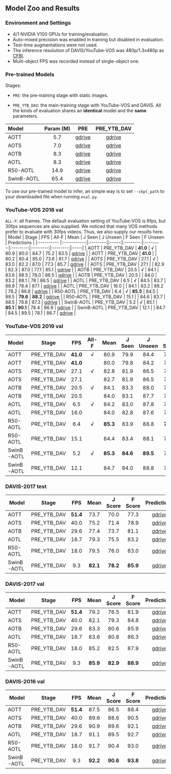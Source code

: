## Model Zoo and Results

### Environment and Settings
- 4/1 NVIDIA V100 GPUs for training/evaluation.
- Auto-mixed precision was enabled in training but disabled in evaluation.
- Test-time augmentations were not used.
- The inference resolution of DAVIS/YouTube-VOS was 480p/1.3x480p as [CFBI](https://github.com/z-x-yang/CFBI).
- Multi-object FPS was recorded instead of single-object one.

### Pre-trained Models
Stages:

- `PRE`: the pre-training stage with static images.

- `PRE_YTB_DAV`: the main-training stage with YouTube-VOS and DAVIS. All the kinds of evaluation shares an **identical** model and the **same** parameters.


| Model      | Param (M) |                                             PRE                                              |                                         PRE_YTB_DAV                                          |
|:---------- |:---------:|:--------------------------------------------------------------------------------------------:|:--------------------------------------------------------------------------------------------:|
| AOTT       |    5.7    | [gdrive](https://drive.google.com/file/d/1_513h8Hok9ySQPMs_dHgX5sPexUhyCmy/view?usp=sharing) | [gdrive](https://drive.google.com/file/d/1owPmwV4owd_ll6GuilzklqTyAd0ZvbCu/view?usp=sharing) |
| AOTS       |    7.0    | [gdrive](https://drive.google.com/file/d/1QUP0-VED-lOF1oX_ppYWnXyBjvUzJJB7/view?usp=sharing) | [gdrive](https://drive.google.com/file/d/1beU5E6Mdnr_pPrgjWvdWurKAIwJSz1xf/view?usp=sharing) |
| AOTB       |    8.3    | [gdrive](https://drive.google.com/file/d/11Bx8n_INAha1IdpHjueGpf7BrKmCJDvK/view?usp=sharing) | [gdrive](https://drive.google.com/file/d/1hH-GOn4GAxHkV8ARcQzsUy8Ax6ndot-A/view?usp=sharing) |
| AOTL       |    8.3    | [gdrive](https://drive.google.com/file/d/1WL6QCsYeT7Bt-Gain9ZIrNNXpR2Hgh29/view?usp=sharing) | [gdrive](https://drive.google.com/file/d/1L1N2hkSPqrwGgnW9GyFHuG59_EYYfTG4/view?usp=sharing) |
| R50-AOTL   |   14.9    | [gdrive](https://drive.google.com/file/d/1hS4JIvOXeqvbs-CokwV6PwZV-EvzE6x8/view?usp=sharing) | [gdrive](https://drive.google.com/file/d/1qJDYn3Ibpquu4ffYoQmVjg1YCbr2JQep/view?usp=sharing) |
| SwinB-AOTL |   65.4    | [gdrive](https://drive.google.com/file/d/1LlhKQiXD8JyZGGs3hZiNzcaCLqyvL9tj/view?usp=sharing) | [gdrive](https://drive.google.com/file/d/192jCGQZdnuTsvX-CVra-KVZl2q1ZR0vW/view?usp=sharing) |

To use our pre-trained model to infer, an simple way is to set `--ckpt_path` to your downloaded file when running `eval.py`.

### YouTube-VOS 2018 val
`ALL-F`: all frames. The default evaluation setting of YouTube-VOS is 6fps, but 30fps sequences are also supplied. We noticed that many VOS methods prefer to evaluate with 30fps videos. Thus, we also supply our results here.
| Model      |    Stage    |   FPS    | All-F |   Mean   |  J Seen  | J Unseen |  F Seen  | F Unseen | Predictions |
|:---------- |:-----------:|:--------:|:-----:|:--------:|:--------:|:--------:|:--------:|:--------:|:----:|
| AOTT       | PRE_YTB_DAV | **41.0** |   √   |   80.9   |   80.0   |   84.7   |   75.2   |   83.5   | [gdrive](https://drive.google.com/file/d/1RGMI5-29Z0odq73rt26eCxOUYUd-fvVv/view?usp=sharing) |
| AOTT       | PRE_YTB_DAV | **41.0** |       |   80.2   |   80.4   |   85.0   |   73.6   |   81.7   | [gdrive](https://drive.google.com/file/d/1u8mvPRT08ENZHsw9Xf_4C6Sv9BoCzENR/view?usp=sharing) |
| AOTS       | PRE_YTB_DAV |   27.1   |   √   |   83.0   |   82.2   |   87.0   |   77.3   |   85.7   | [gdrive](https://drive.google.com/file/d/1Z0cndyoCw5Na6u-VFRE8CyiIG2RbMIUO/view?usp=sharing) |
| AOTS       | PRE_YTB_DAV |   27.1   |       |   82.9   |   82.3   |   87.0   |   77.1   |   85.1   | [gdrive](https://drive.google.com/file/d/1a4-rNnxjMuPBq21IKo31WDYZXMPgS7r2/view?usp=sharing) |
| AOTB       | PRE_YTB_DAV |   20.5   |   √   |   84.1   |   83.6   |   88.5   |   78.0   |   86.5   | [gdrive](https://drive.google.com/file/d/1gFaweB_GTJjHzSD61v_ZsY9K7UEND30O/view?usp=sharing) |
| AOTB       | PRE_YTB_DAV |   20.5   |       |   84.0   |   83.2   |   88.1   |    78    |   86.5   | [gdrive](https://drive.google.com/file/d/1J5nhuQbbjVLYNXViBIgo21ddQy-MiOLG/view?usp=sharing) |
| AOTL       | PRE_YTB_DAV |   6.5    |   √   |   84.5   |   83.7   |   88.8   |   78.4   |   87.1   | [gdrive](https://drive.google.com/file/d/1Rpm3e215kJOUvb562lJ2kYg2I3hkrxiM/view?usp=sharing) |
| AOTL       | PRE_YTB_DAV |   16.0   |       |   84.1   |   83.2   |   88.2   |   78.2   |   86.8   | [gdrive](https://drive.google.com/file/d/1kS8KWQ2L3wzxt44ROLTxwZOT7ZpT8Igc/view?usp=sharing) |
| R50-AOTL   | PRE_YTB_DAV |   6.4    |   √   | **85.5** |   84.5   |   89.5   | **79.6** | **88.2** | [gdrive](https://drive.google.com/file/d/1NbB54ZhYvfJh38KFOgovYYPjWopd-2TE/view?usp=sharing) |
| R50-AOTL   | PRE_YTB_DAV |   15.1   |       |   84.6   |   83.7   |   88.5   |   78.8   |   87.3   | [gdrive](https://drive.google.com/file/d/1nbJZ1bbmEgyK-bg6HQ8LwCz5gVJ6wzIZ/view?usp=sharing) |
| SwinB-AOTL | PRE_YTB_DAV |   5.2    |   √   |   85.1   | **85.1** | **90.1** |   78.4   |   86.9   | [gdrive](https://drive.google.com/file/d/1TulhVOhh01rkssNYbOQASeWKu7CQ5Azx/view?usp=sharing) |
| SwinB-AOTL | PRE_YTB_DAV |   12.1   |       |   84.7   |   84.5   |   89.5   |   78.1   |   86.7   | [gdrive](https://drive.google.com/file/d/1QFowulSY0LHfpsjUV8ZE9rYc55L9DOC7/view?usp=sharing) |

### YouTube-VOS 2019 val
| Model      |    Stage    |   FPS    | All-F |   Mean   |  J Seen  | J Unseen |  F Seen  | F Unseen | Predictions |
|:---------- |:-----------:|:--------:|:-----:|:--------:|:--------:|:--------:|:--------:|:--------:|:----:|
| AOTT       | PRE_YTB_DAV | **41.0** |   √   |   80.9   |   79.9   |   84.4   |   75.6   |   83.8   | [gdrive](https://drive.google.com/file/d/1V_5vi9dAXOis_WrDieacSESm7OX20Bv-/view?usp=sharing) |
| AOTT       | PRE_YTB_DAV | **41.0** |       |   80.0   |   79.8   |   84.2   |   74.1   |   82.1   | [gdrive](https://drive.google.com/file/d/1zzyhN1XYtajte5nbZ7opOdfXeDJgCxC5/view?usp=sharing) |
| AOTS       | PRE_YTB_DAV |   27.1   |   √   |   82.8   |   81.9   |   86.5   |   77.3   |   85.6   | [gdrive](https://drive.google.com/file/d/1UhyurGTJeAw412czU3_ebzNwF8xQ4QG_/view?usp=sharing) |
| AOTS       | PRE_YTB_DAV |   27.1   |       |   82.7   |   81.9   |   86.5   |   77.3   |   85.2   | [gdrive](https://drive.google.com/file/d/11YdkUeyjkTv8Uw7xMgPCBzJs6v5SDt6n/view?usp=sharing) |
| AOTB       | PRE_YTB_DAV |   20.5   |   √   |   84.1   |   83.3   |   88.0   |   78.2   |   86.7   | [gdrive](https://drive.google.com/file/d/1kpYV2XFR0sOfLWD-wMhd-nUO6CFiLjlL/view?usp=sharing) |
| AOTB       | PRE_YTB_DAV |   20.5   |       |   84.0   |   83.1   |   87.7   |   78.5   |   86.8   | [gdrive](https://drive.google.com/file/d/1NeI8cT4kVqTqVWAwtwiga1rkrvksNWaO/view?usp=sharing) |
| AOTL       | PRE_YTB_DAV |   6.5    |   √   |   84.2   |   83.0   |   87.8   |   78.7   |   87.3   | [gdrive](https://drive.google.com/file/d/1o3fwZ0cH71bqHSA3bYNjhP4GGv9Vyuwa/view?usp=sharing) |
| AOTL       | PRE_YTB_DAV |   16.0   |       |   84.0   |   82.8   |   87.6   |   78.6   |   87.1   | [gdrive](https://drive.google.com/file/d/1qKLlNXxmT31bW0weEHI_zAf4QwU8Lhou/view?usp=sharing) |
| R50-AOTL   | PRE_YTB_DAV |   6.4    |   √   | **85.3** |   83.9   |   88.8   | **79.9** | **88.5** | [gdrive](https://drive.google.com/file/d/1OGqlkEu0uXa8QVWIVz_M5pmXXiYR2sh3/view?usp=sharing) |
| R50-AOTL   | PRE_YTB_DAV |   15.1   |       |   84.4   |   83.4   |   88.1   |   78.7   |   87.2   | [gdrive](https://drive.google.com/file/d/1I7ooSp8EYfU6fvkP6QcCMaxeencA68AH/view?usp=sharing) |
| SwinB-AOTL | PRE_YTB_DAV |   5.2    |   √   | **85.3** | **84.6** | **89.5** |   79.3   |   87.7   | [gdrive](https://drive.google.com/file/d/1e3D22s_rJ7Y2X2MHo7x5lcNtwmHFlwYB/view?usp=sharing) |
| SwinB-AOTL | PRE_YTB_DAV |   12.1   |       |   84.7   |   84.0   |   88.8   |   78.7   |   87.1   | [gdrive](https://drive.google.com/file/d/1fPzCxi5GM7N2sLKkhoTC2yoY_oTQCHp1/view?usp=sharing) |

### DAVIS-2017 test

| Model      |    Stage    | FPS  |   Mean   | J Score  | F Score  | Predictions |
| ---------- |:-----------:|:----:|:--------:|:--------:|:--------:|:----:|
| AOTT       | PRE_YTB_DAV | **51.4** |   73.7   |   70.0   |   77.3   | [gdrive](https://drive.google.com/file/d/14Pu-6Uz4rfmJ_WyL2yl57KTx_pSSUNAf/view?usp=sharing) |
| AOTS       | PRE_YTB_DAV | 40.0 |   75.2   |   71.4   |   78.9   | [gdrive](https://drive.google.com/file/d/1zzAPZCRLgnBWuAXqejPPEYLqBxu67Rj1/view?usp=sharing) |
| AOTB       | PRE_YTB_DAV | 29.6 |   77.4   |   73.7   |   81.1   | [gdrive](https://drive.google.com/file/d/1WpQ-_Jrs7Ssfw0oekrejM2OVWEx_tBN1/view?usp=sharing) |
| AOTL       | PRE_YTB_DAV | 18.7 |   79.3   |   75.5   |   83.2   | [gdrive](https://drive.google.com/file/d/1rP1Zdgc0N1d8RR2EaXMz3F-o5zqcNVe8/view?usp=sharing) |
| R50-AOTL   | PRE_YTB_DAV | 18.0 |   79.5   |   76.0   |   83.0   | [gdrive](https://drive.google.com/file/d/1iQ5iNlvlS-In586ZNc4LIZMSdNIWDvle/view?usp=sharing) |
| SwinB-AOTL | PRE_YTB_DAV | 9.3  | **82.1** | **78.2** | **85.9** | [gdrive](https://drive.google.com/file/d/1oVt4FPcZdfVHiOxjYYKef0q7Ovy4f5Q_/view?usp=sharing) |

### DAVIS-2017 val

| Model      |    Stage    | FPS  |   Mean   | J Score  |  F Score  | Predictions |
| ---------- |:-----------:|:----:|:--------:|:--------:|:---------:|:----:|
| AOTT       | PRE_YTB_DAV | **51.4** |   79.2   |   76.5   |   81.9    | [gdrive](https://drive.google.com/file/d/10OUFhK2Sz-hOJrTDoTI0mA45KO1qodZt/view?usp=sharing) |
| AOTS       | PRE_YTB_DAV | 40.0 |   82.1   |   79.3   |   84.8    | [gdrive](https://drive.google.com/file/d/1T-JTYyksWlq45jxcLjnRaBvvYUhWgHFH/view?usp=sharing) |
| AOTB       | PRE_YTB_DAV | 29.6 |   83.3   |   80.6   |   85.9    | [gdrive](https://drive.google.com/file/d/1EVUnxQm9TLBTuwK82QyiSKk9R9V8NwRL/view?usp=sharing) |
| AOTL       | PRE_YTB_DAV | 18.7 |   83.6   |   80.8   |   86.3    | [gdrive](https://drive.google.com/file/d/1CFauSni2BxAe_fcl8W_6bFByuwJRbDYm/view?usp=sharing) |
| R50-AOTL   | PRE_YTB_DAV | 18.0 |   85.2   |   82.5   |   87.9    | [gdrive](https://drive.google.com/file/d/1vjloxnP8R4PZdsH2DDizfU2CrkdRHHyo/view?usp=sharing) |
| SwinB-AOTL | PRE_YTB_DAV | 9.3  | **85.9** | **82.9** | **88.9** | [gdrive](https://drive.google.com/file/d/1tYCbKOas0i7Et2iyUAyDwaXnaD9YWxLr/view?usp=sharing) |

### DAVIS-2016 val

| Model      |    Stage    | FPS  |   Mean   | J Score  | F Score  | Predictions |
| ---------- |:-----------:|:----:|:--------:|:--------:|:--------:|:----:|
| AOTT       | PRE_YTB_DAV | **51.4** |   87.5   |   86.5   |   88.4   | [gdrive](https://drive.google.com/file/d/1LeW8WQhnylZ3umT7E379KdII92uUsGA9/view?usp=sharing) |
| AOTS       | PRE_YTB_DAV | 40.0 |   89.6   |   88.6   |   90.5   | [gdrive](https://drive.google.com/file/d/1vqGei5tLu1FPVrTi5bwRAsaGy3Upf7B1/view?usp=sharing) |
| AOTB       | PRE_YTB_DAV | 29.6 |   90.9   |   89.6   |   92.1   | [gdrive](https://drive.google.com/file/d/1qAppo2uOVu0FbE9t1FBUpymC3yWgw1LM/view?usp=sharing) |
| AOTL       | PRE_YTB_DAV | 18.7 |   91.1   |   89.5   |   92.7   | [gdrive](https://drive.google.com/file/d/1g6cjYhgBWjMaY3RGAm31qm3SPEF3QcKV/view?usp=sharing) |
| R50-AOTL   | PRE_YTB_DAV | 18.0 |   91.7   |   90.4   |   93.0   | [gdrive](https://drive.google.com/file/d/1QzxojqWKsvRf53K2AgKsK523ZVuYU4O-/view?usp=sharing) |
| SwinB-AOTL | PRE_YTB_DAV | 9.3  | **92.2** | **90.6** | **93.8** | [gdrive](https://drive.google.com/file/d/1RIqUtAyVnopeogfT520d7a0yiULg1obp/view?usp=sharing) |

